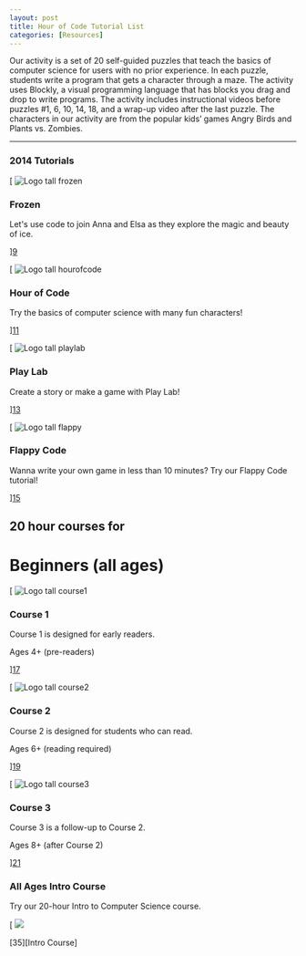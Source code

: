```yaml
---
layout: post
title: Hour of Code Tutorial List
categories: [Resources]
---
```

Our activity is a set of 20 self-guided puzzles that teach the basics of computer science for users with no prior experience. In each puzzle, students write a program that gets a character through a maze. The activity uses Blockly, a visual programming language that has blocks you drag and drop to write programs. The activity includes instructional videos before puzzles #1, 6, 10, 14, 18, and a wrap-up video after the last puzzle. The characters in our activity are from the popular kids’ games Angry Birds and Plants vs. Zombies.

---
### 2014 Tutorials
 
[ ![Logo tall frozen][8]

###  Frozen

Let's use code to join Anna and Elsa as they explore the magic and beauty of ice.

][9]

[ ![Logo tall hourofcode][10]

###  Hour of Code

Try the basics of computer science with many fun characters!

][11]

[ ![Logo tall playlab][12]

###  Play Lab

Create a story or make a game with Play Lab!

][13]

[ ![Logo tall flappy][14]

###  Flappy Code

Wanna write your own game in less than 10 minutes? Try our Flappy Code tutorial!

][15]




## 20 hour courses for

# Beginners (all ages)

[ ![Logo tall course1][16]

###  Course 1

Course 1 is designed for early readers.

Ages 4+ (pre-readers)

][17]

[ ![Logo tall course2][18]

###  Course 2

Course 2 is designed for students who can read.

Ages 6+ (reading required)

][19]

[ ![Logo tall course3][20]

###  Course 3

Course 3 is a follow-up to Course 2.

Ages 8+ (after Course 2)

][21]

### All Ages Intro Course

Try our 20-hour Intro to Computer Science course.

[ ![][34]

[35][Intro Course]

[1]: https://support.code.org/hc/en-us/requests/new
[2]: https://support.code.org/hc/en-us/articles/202591743
[3]: /assets/codeorg-studio-logo-ab9fbef5744e7d26dd423357f7c93a8a.png
[8]: http://studio.code.org/assets/logo_tall_frozen-fdf4b7f1af4aeff25522f257a30af5dc.jpg
[9]: http://studio.code.org/s/frozen/reset
[10]: http://studio.code.org/assets/logo_tall_hourofcode-1ff365b0d094938502fcf42c9c73cda7.jpg
[11]: http://studio.code.org/s/hourofcode/reset
[12]: http://studio.code.org/assets/logo_tall_playlab-0261292a3e0a39ab8d3574525328f3c5.jpg
[13]: http://studio.code.org/s/playlab/reset
[14]: http://studio.code.org/assets/logo_tall_flappy-5d52f06d34e4bdd48654c5e79d64325a.jpg
[15]: http://studio.code.org/s/flappy/reset
[16]: http://studio.code.org/assets/logo_tall_course1-0cbb3f4433a12e6e51e6f196d55196e0.jpg
[17]: http://studio.code.org/s/course1
[18]: http://studio.code.org/assets/logo_tall_course2-8d89caf1692b03bcdddc83398459d3a6.jpg
[19]: http://studio.code.org/s/course2
[20]: http://studio.code.org/assets/logo_tall_course3-04db9f86ed1f91e8a79e2d8fcfc25b77.jpg
[21]: http://studio.code.org/s/course3
[34]: http://code.org/images/fit-520/code20hr.jpg
[35]: http://studio.code.org/s/1
[36]: http://eepurl.com/Im_In
[37]: https://studio.code.org/
[38]: http://support.code.org
[39]: http://code.org/tos
[40]: http://code.org/privacy
  
 
